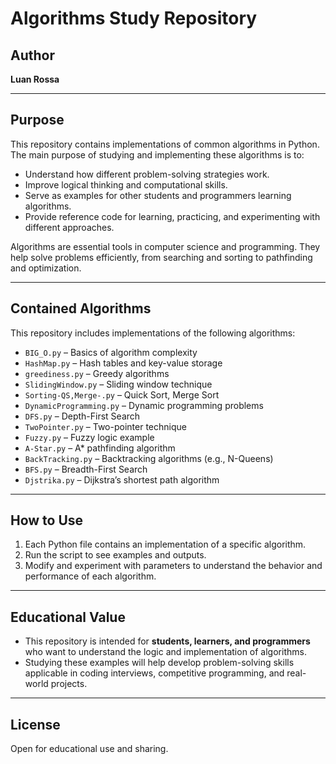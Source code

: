 # Algorithms Study Repository

## Author
**Luan Rossa**

---

## Purpose
This repository contains implementations of common algorithms in Python. The main purpose of studying and implementing these algorithms is to:

- Understand how different problem-solving strategies work.
- Improve logical thinking and computational skills.
- Serve as examples for other students and programmers learning algorithms.
- Provide reference code for learning, practicing, and experimenting with different approaches.

Algorithms are essential tools in computer science and programming. They help solve problems efficiently, from searching and sorting to pathfinding and optimization.

---

## Contained Algorithms
This repository includes implementations of the following algorithms:

- `BIG_O.py` – Basics of algorithm complexity  
- `HashMap.py` – Hash tables and key-value storage  
- `greediness.py` – Greedy algorithms  
- `SlidingWindow.py` – Sliding window technique  
- `Sorting-QS,Merge-.py` – Quick Sort, Merge Sort  
- `DynamicProgramming.py` – Dynamic programming problems  
- `DFS.py` – Depth-First Search  
- `TwoPointer.py` – Two-pointer technique  
- `Fuzzy.py` – Fuzzy logic example  
- `A-Star.py` – A* pathfinding algorithm  
- `BackTracking.py` – Backtracking algorithms (e.g., N-Queens)  
- `BFS.py` – Breadth-First Search  
- `Djstrika.py` – Dijkstra’s shortest path algorithm  

---

## How to Use
1. Each Python file contains an implementation of a specific algorithm.  
2. Run the script to see examples and outputs.  
3. Modify and experiment with parameters to understand the behavior and performance of each algorithm.  

---

## Educational Value
- This repository is intended for **students, learners, and programmers** who want to understand the logic and implementation of algorithms.  
- Studying these examples will help develop problem-solving skills applicable in coding interviews, competitive programming, and real-world projects.  

---

## License
Open for educational use and sharing.
